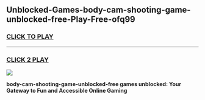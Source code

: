 
## Unblocked-Games-body-cam-shooting-game-unblocked-free-Play-Free-ofq99
<h3>
<a href="https://premium76.site?title=body-cam-shooting-game-unblocked-free&ref=09A">CLICK TO PLAY</a></h3>
<hr>

<h3>
<a href="https://premium76.site?title=body-cam-shooting-game-unblocked-free&ref=09A">CLICK 2 PLAY</a>
  
</h3>

<a href="https://premium76.site?title=body-cam-shooting-game-unblocked-free&ref=09A"><img src="https://clearcache.store/games.png"></a>


**body-cam-shooting-game-unblocked-free games unblocked: Your Gateway to Fun and Accessible Online Gaming**
